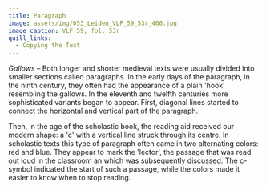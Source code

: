```yaml
---
title: Paragraph
image: assets/img/053_Leiden_VLF_59_53r_400.jpg
image_caption: VLF 59, fol. 53r
quill_links:
  - Copying the Text
---
```


*Gallows* –
Both longer and shorter medieval texts were usually divided into smaller
sections called paragraphs. In the early days of the paragraph, in the
ninth century, they often had the appearance of a plain 'hook'
resembling the gallows. In the eleventh and twelfth centuries more
sophisticated variants began to appear. First, diagonal lines started to
connect the horizontal and vertical part of the paragraph.

Then, in the age of the scholastic book, the reading aid received our
modern shape: a 'c' with a vertical line struck through its centre. In
scholastic texts this type of paragraph often came in two alternating
colors: red and blue. They appear to mark the 'lector', the passage
that was read out loud in the classroom an which was subsequently
discussed. The c-symbol indicated the start of such a passage, while the
colors made it easier to know when to stop reading.
